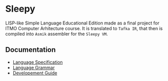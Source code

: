 # Sleepy

LISP-like Simple Language Educational Edition
made as a final project for ITMO Computer
Arhitecture course. It is translated to `Tafka IR`, 
that then is compiled into `Asmik` assembler for the
`Sleepy VM`.

## Documentation

- [Language Specification](./doc/lang/spec.md)
- [Language Grammar](./doc/lang/sleepy.g4)
- [Developement Guide](./doc/dev.md)
